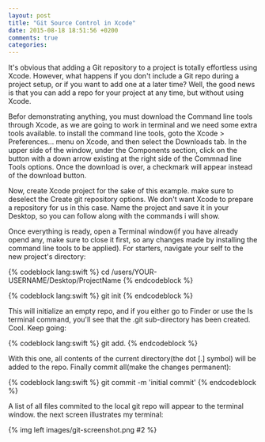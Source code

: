 ```yaml
---
layout: post
title: "Git Source Control in Xcode"
date: 2015-08-18 18:51:56 +0200
comments: true
categories: 
---
```


It's obvious that adding a Git repository to a project is totally effortless using Xcode. However, what happens if you don't include a Git repo during a project setup, or if you want to add one at a later time? Well, the good news is that you can add a repo for your project at any time, but without using Xcode.

Befor demonstrating anything, you must download the Command line tools through Xcode, as we are going to work in terminal and we need some extra tools available. to install the command line tools, goto the Xcode > Preferences... menu on Xcode, and then select the Downloads tab. In the upper side of the window, under the Components section, click on the button with a down arrow existing at the right side of the Commnad line Tools options. Once the download is over, a checkmark will appear instead of the download button.

Now, create Xcode project for the sake of this example. make sure to deselect the Create git repository options. We don't want Xcode to prepare a repository for us in this case. Name the project and save it in your Desktop, so you can follow along with the commands i will show.

Once everything is ready, open a Terminal window(if you have already opend any, make sure to close it first, so any changes made by installing the command line tools to be applied). For starters, navigate your self to the new project's directory:

{% codeblock lang:swift %}
cd /users/YOUR-USERNAME/Desktop/ProjectName
{% endcodeblock %}

{% codeblock lang:swift %}
git init
{% endcodeblock %}

This will initialize an empty repo, and if you either go to Finder or use the ls terminal command, you'll see that the .git sub-directory has been created. Cool. Keep going:

{% codeblock lang:swift %}
git add.
{% endcodeblock %}

With this one, all contents of the current directory(the dot [.] symbol) will be added to the repo.
Finally commit all(make the changes permanent):

{% codeblock lang:swift %}
git commit -m 'initial commit'
{% endcodeblock %}

A list of all files commited to the local git repo will appear to the terminal window. the next screen illustrates my terminal:

{% img left images/git-screenshot.png #2 %}



